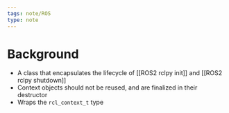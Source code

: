 ```yaml
---
tags: note/ROS
type: note
---
```

# Background
- A class that encapsulates the lifecycle of [[ROS2 rclpy init]] and [[ROS2 rclpy shutdown]]
- Context objects should not be reused, and are finalized in their destructor
- Wraps the `rcl_context_t` type